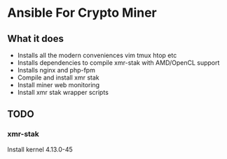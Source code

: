 # Ansible For Crypto Miner

## What it does

- Installs all the modern conveniences vim tmux htop etc
- Installs dependencies to compile xmr-stak with AMD/OpenCL support
- Installs nginx and php-fpm
- Compile and install xmr stak
- Install miner web monitoring
- Install xmr stak wrapper scripts

## TODO

### xmr-stak
Install kernel 4.13.0-45
